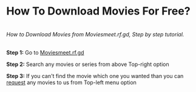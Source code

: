 <h1>How To Download Movies For Free?</h1> <br>
<i>How to Download Movies from Moviesmeet.rf.gd, Step by step tutorial.</i><br><br>

<p><b>Step 1:</b> Go to <a href="https://Moviesmeet.rf.gd">Moviesmeet.rf.gd</a></p>
<p><b>Step 2:</b> Search any movies or series from above Top-right option</p>
<p><b>Step 3:</b> If you can't find the movie which one you wanted than you can <a href="https://Moviesmeet.rf.gd/requests">request</a> any movies to us from Top-left menu option</p>
